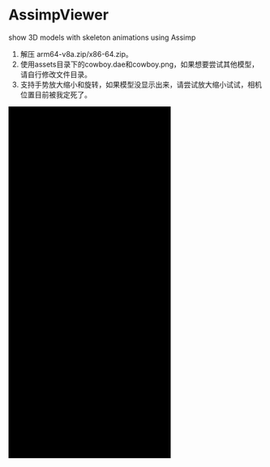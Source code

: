 # AssimpViewer
show 3D models with skeleton animations using Assimp
1. 解压 arm64-v8a.zip/x86-64.zip。
1. 使用assets目录下的cowboy.dae和cowboy.png，如果想要尝试其他模型，请自行修改文件目录。
2. 支持手势放大缩小和旋转，如果模型没显示出来，请尝试放大缩小试试，相机位置目前被我定死了。

![img](https://github.com/tanpuer/AssimpViewer/blob/master/output.gif)